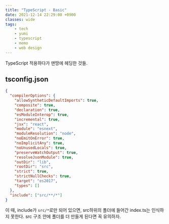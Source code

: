 ```yaml
---
title: "TypeScript - Basic"
date: 2021-12-14 22:29:00 +0900
classes: wide
tags:
    - tech
    - yumi
    - typescript
    - memo
    - web design
---
```


TypeScript 적용하다가 맨땅에 헤딩한 것들.

## tsconfig.json

```json
{
  "compilerOptions": {
    "allowSyntheticDefaultImports": true,
    "composite": true,
    "declaration": true,
    "esModuleInterop": true,
    "incremental": true,
    "jsx": "react",
    "module": "esnext",
    "moduleResolution": "node",
    "noEmitOnError": true,
    "noImplicitAny": true,
    "noUnusedLocals": true,
    "preserveWatchOutput": true,
    "resolveJsonModule": true,
    "outDir": "lib",
    "rootDir": "src",
    "strict": true,
    "strictNullChecks": true,
    "target": "es2017",
    "types": []
  },
  "include": ["src/**/*"]
}
```

이 때, include가 `src/*`로만 되어 있으면, src하위의 폴더에 들어간 index.ts는 인식하지 못한다. src 구조 안에 폴더를 더 만들게 된다면 꼭 유의하자.
